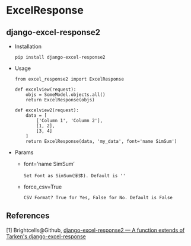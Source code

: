 # ExcelResponse

## django-excel-response2

* Installation

  ```shell
  pip install django-excel-response2
  ```

* Usage

  ```shell
  from excel_response2 import ExcelResponse

  def excelview(request):
      objs = SomeModel.objects.all()
      return ExcelResponse(objs)

  def excelview2(request):
      data = [
          ['Column 1', 'Column 2'],
          [1, 2],
          [3, 4]
      ]
      return ExcelResponse(data, 'my_data', font='name SimSum')
  ```

* Params

  * font=’name SimSum’

    ```
    Set Font as SimSum(宋体). Default is ''
    ```

  * force_csv=True

    ```
    CSV Format? True for Yes, False for No. Default is False
    ```


## References

[1] Brightcells@Github, [django-excel-response2 — A function extends of Tarken's django-excel-response](https://github.com/Brightcells/django-excel-response2)